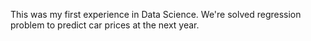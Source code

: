 This was my first experience in Data Science.
We're solved regression problem to predict car prices at the next year.
